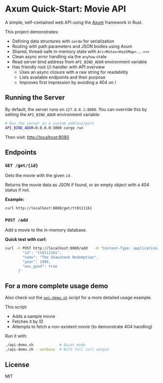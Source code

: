 # Axum Quick-Start: Movie API

A simple, self-contained web API using the [Axum](https://crates.io/crates/axum) framework in Rust.

This project demonstrates:

- Defining data structures with `serde` for serialization
- Routing with path parameters and JSON bodies using Axum
- Shared, thread-safe in-memory state with `Arc<Mutex<HashMap<...>>>`
- Clean async error handling via the `anyhow` crate
- Read server bind address from `API_BIND_ADDR` environment variable
- Has friendly root (/) handler with API overview
  - Uses an async closure with a raw string for readability
  - Lists available endpoints and their purpose
  - Improves first impression by avoiding a 404 on /

## Running the Server

By default, the server runs on `127.0.0.1:8080`. You can override this
by setting the `API_BIND_ADDR` environment variable:

```bash
# Run the server on a custom address/port
API_BIND_ADDR=0.0.0.0:3000 cargo run
```

Then visit: [http://localhost:8080](http://localhost:8080)

## Endpoints

### `GET /get/{id}`

Gets the movie with the given `id`.

Returns the movie data as JSON if found, or an empty object with a 404 status if not.

**Example:**
```bash
curl http://localhost:8080/get/tt0111161
```

### `POST /add`

Add a movie to the in-memory database.

**Quick test with curl:**
```bash
curl -X POST http://localhost:8080/add   -H "Content-Type: application/json"   -d '{
        "id": "tt0111161",
        "name": "The Shawshank Redemption",
        "year": 1994,
        "was_good": true
      }'
```

## For a more complete usage demo

Also check out the [`api-demo.sh`](./api-demo.sh) script for a more detailed usage example.

This script:

- Adds a sample movie
- Fetches it by ID
- Attempts to fetch a non-existent movie (to demonstrate 404 handling)

Run it with:

```bash
./api-demo.sh            # Quiet mode
./api-demo.sh --verbose  # With full curl output
```

## License

MIT
